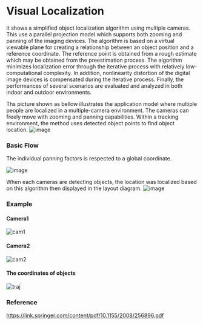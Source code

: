 # Visual Localization

It shows a simplified object localization algorithm using multiple cameras. This use a parallel projection model which supports both zooming and panning of the imaging devices. The algorithm is based on a virtual viewable plane for creating a relationship between an object position and a reference coordinate. The reference point is obtained from a rough estimate which may be obtained from the preestimation process. The algorithm minimizes localization error through the iterative process with relatively low-computational complexity. In addition, nonlinearity distortion of the digital image devices is compensated during the iterative process. Finally, the performances of several scenarios are evaluated and analyzed in both indoor and outdoor environments.

Ths picture shown as bellow illustrates the application model where multiple people are localized in a multiple-camera environment. The cameras can freely move with zooming and panning capabilities. Within a tracking environment, the method uses detected object points to find object location.
![image](https://user-images.githubusercontent.com/52392004/88118798-8b256380-cbf9-11ea-8f89-df30f699541e.png)

### Basic Flow

The individual panning factors is respected to a global coordinate.

![image](https://user-images.githubusercontent.com/52392004/88119005-24547a00-cbfa-11ea-8e55-6c3e4cd88c45.png)


When each cameras are detecting objects, the location was localized based on this algorithm then displayed in the layout diagram. 
![image](https://user-images.githubusercontent.com/52392004/88089881-babb7800-cbc7-11ea-8400-86200ef0c35f.png)

### Example
#### Camera1
![cam1](https://user-images.githubusercontent.com/52392004/88090247-459c7280-cbc8-11ea-8d97-77092fa8dd00.gif)
#### Camera2
![cam2](https://user-images.githubusercontent.com/52392004/88090261-47fecc80-cbc8-11ea-8f55-e381eeebe0a9.gif)
#### The coordinates of objects
![traj](https://user-images.githubusercontent.com/52392004/88090268-4af9bd00-cbc8-11ea-8362-df0172651328.gif)

### Reference
https://link.springer.com/content/pdf/10.1155/2008/256896.pdf
